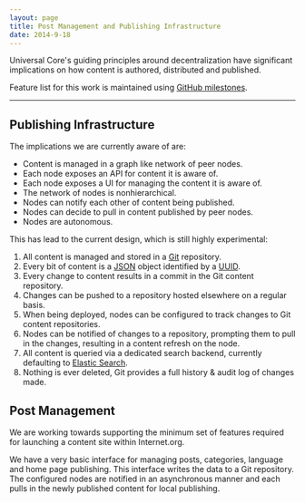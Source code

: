 ```yaml
---
layout: page
title: Post Management and Publishing Infrastructure
date: 2014-9-18
---
```


Universal Core's guiding principles around decentralization have
significant implications on how content is authored, distributed and
published.

Feature list for this work is maintained using [GitHub milestones](https://github.com/praekelt/unicore/milestones/15%20-%2026%20September).

***

Publishing Infrastructure
-------------------------

The implications we are currently aware of are:

* Content is managed in a graph like network of peer nodes.
* Each node exposes an API for content it is aware of.
* Each node exposes a UI for managing the content it is aware of.
* The network of nodes is nonhierarchical.
* Nodes can notify each other of content being published.
* Nodes can decide to pull in content published by peer nodes.
* Nodes are autonomous.

This has lead to the current design, which is still highly experimental:

1. All content is managed and stored in a [Git](http://git-scm.com) repository.
2. Every bit of content is a [JSON](http://json.org) object identified by a
   [UUID](http://en.wikipedia.org/wiki/Universally_unique_identifier).
3. Every change to content results in a commit in the Git content repository.
4. Changes can be pushed to a repository hosted elsewhere on a regular basis.
5. When being deployed, nodes can be configured to track changes to
   Git content repositories.
6. Nodes can be notified of changes to a repository, prompting them to
   pull in the changes, resulting in a content refresh on the node.
7. All content is queried via a dedicated search backend, currently defaulting
   to [Elastic Search](www.elasticsearch.org).
8. Nothing is ever deleted, Git provides a full history & audit log of
   changes made.

Post Management
---------------

We are working towards supporting the minimum set of features required
for launching a content site within Internet.org.

We have a very basic interface for managing posts, categories, language
and home page publishing. This interface writes the data to a Git
repository. The configured nodes are notified in an asynchronous manner
and each pulls in the newly published content for local publishing.
